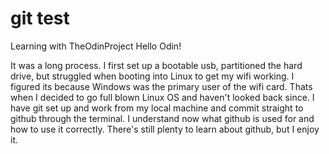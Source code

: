 # git test

Learning with TheOdinProject
Hello Odin!

It was a long process. I first set up a bootable usb, partitioned the hard drive, but struggled when booting into Linux to get my wifi working. I figured its because Windows was the primary user of the wifi card. Thats when I decided to go full blown Linux OS and haven't looked back since. I have git set up and work from my local machine and commit straight to github through the terminal. I understand now what github is used for and how to use it correctly. There's still plenty to learn about github, but I enjoy it.
